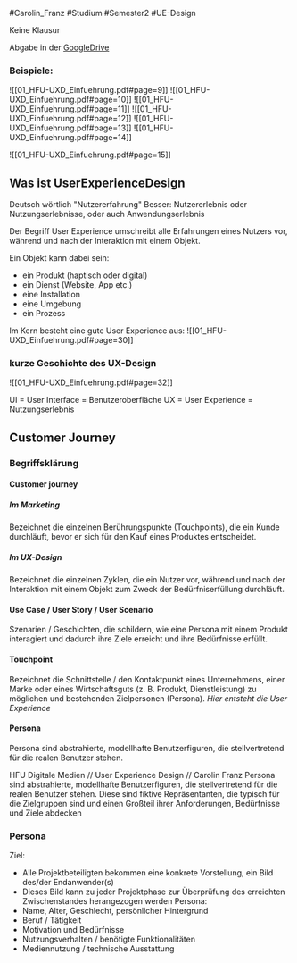 #Carolin_Franz #Studium #Semester2 #UE-Design

Keine Klausur

Abgabe in der [GoogleDrive](https://drive.google.com/drive/folders/1IH1E7pZQ5CHH5v6aKgN-w1LOMWAXqeDN)


### Beispiele:
![[01_HFU-UXD_Einfuehrung.pdf#page=9]]
![[01_HFU-UXD_Einfuehrung.pdf#page=10]]
![[01_HFU-UXD_Einfuehrung.pdf#page=11]]
![[01_HFU-UXD_Einfuehrung.pdf#page=12]]
![[01_HFU-UXD_Einfuehrung.pdf#page=13]]
![[01_HFU-UXD_Einfuehrung.pdf#page=14]]

![[01_HFU-UXD_Einfuehrung.pdf#page=15]]



## Was ist UserExperienceDesign

Deutsch wörtlich "Nutzererfahrung"
Besser: Nutzererlebnis oder Nutzungserlebnisse, oder auch Anwendungserlebnis

Der Begriff User Experience umschreibt alle Erfahrungen eines Nutzers vor, während und nach der Interaktion mit einem Objekt.

Ein Objekt kann dabei sein: 
- ein Produkt (haptisch oder digital) 
- ein Dienst (Website, App etc.) 
- eine Installation 
- eine Umgebung 
- ein Prozess

Im Kern besteht eine gute User Experience aus:
![[01_HFU-UXD_Einfuehrung.pdf#page=30]]

### kurze Geschichte des UX-Design

![[01_HFU-UXD_Einfuehrung.pdf#page=32]]

UI = User Interface = Benutzeroberfläche
UX = User Experience = Nutzungserlebnis


## Customer Journey

### Begriffsklärung
#### Customer journey
##### Im Marketing
Bezeichnet die einzelnen Berührungspunkte (Touchpoints), die ein Kunde durchläuft, bevor er sich für den Kauf eines Produktes entscheidet.
##### Im UX-Design
Bezeichnet die einzelnen Zyklen, die ein Nutzer vor, während und nach der Interaktion mit einem Objekt zum Zweck der Bedürfniserfüllung durchläuft.

#### Use Case / User Story / User Scenario

Szenarien / Geschichten, die schildern, wie eine Persona mit einem Produkt interagiert und dadurch ihre Ziele erreicht und ihre Bedürfnisse erfüllt.

#### Touchpoint
Bezeichnet die Schnittstelle / den Kontaktpunkt eines Unternehmens, einer Marke oder eines Wirtschaftsguts (z. B. Produkt, Dienstleistung) zu möglichen und bestehenden Zielpersonen (Persona).
*Hier entsteht die User Experience*

#### Persona
Persona sind abstrahierte, modellhafte Benutzerfiguren, die stellvertretend für die realen Benutzer stehen.

HFU Digitale Medien // User Experience Design // Carolin Franz Persona sind abstrahierte, modellhafte Benutzerfiguren, die stellvertretend für die realen Benutzer stehen. Diese sind fiktive Repräsentanten, die typisch für die Zielgruppen sind und einen Großteil ihrer Anforderungen, Bedürfnisse und Ziele abdecken

### Persona

Ziel:
- Alle Projektbeteiligten bekommen eine konkrete Vorstellung, ein Bild des/der Endanwender(s)
- Dieses Bild kann zu jeder Projektphase zur Überprüfung des erreichten Zwischenstandes herangezogen werden
Persona:
- Name, Alter, Geschlecht, persönlicher Hintergrund 
- Beruf / Tätigkeit 
- Motivation und Bedürfnisse 
- Nutzungsverhalten / benötigte Funktionalitäten 
- Mediennutzung / technische Ausstattung



